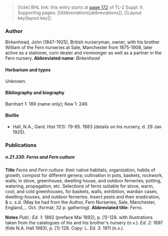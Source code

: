 > [!cite] BHL link: this entry starts at [page 172](https://www.biodiversitylibrary.org/page/33265369) of TL-2 Suppl. II.
> Supporting pages: [[Abbreviations|abbreviations]], [[Layout key|layout key]].

### Author

Birkenhead, John (1847-1925), British nurseryman, owner, with his brother William of the Fern nurseries at Sale, Manchester from 1875-1908, later active as a stationer, corn dealer and ironmonger as well as a partner in the Fern nursery. 
**Abbreviated name**: *Birkenhead*

#### Herbarium and types

Unknown.

#### Bibliography and biography

Barnhart 1: 189 (name only); Kew 1: 249.

#### Biofile

- Hall, N.A., Gard. Hist 11(1): 79-85. 1983 (details on his nursery, d. 29 Jan 1925).

### Publications

##### n.21.330. Ferns and Fern culture

**Title**
*Ferns and Fern culture*: their native habitats, organization, habits of growth, compost for different genera; cultivation in pots, baskets, rockwork, walls; in stove, greenhouse, dwelling house, and outdoor ferneries; potting, watering, propagation, etc. Selections of ferns suitable for stove, warm, cool, and cold greenhouses, for baskets, walls, exhibition, wardian cases, dwelling-houses, and outdoor ferneries. Insect pests and their eradication, & c. s.d. (May be had from the Author, Fern Nurseries, Sale, Manchester, England,... Oct. (format; 32 p. gathering).
**Abbreviated title**: *Ferns*.

**Notes**
*Publ*.: *Ed. 1*: 1892 (preface Mai 1892), p. \[1\]-128. with illustrations taken from the catalogues of his and his brother's nursery (n.v.).
*Ed. 2*: 1897 (fide N.A. Hall 1983), p. \[1\]-128. *Copy*: L.
*Ed. 3*: 1911 (n.v.).

